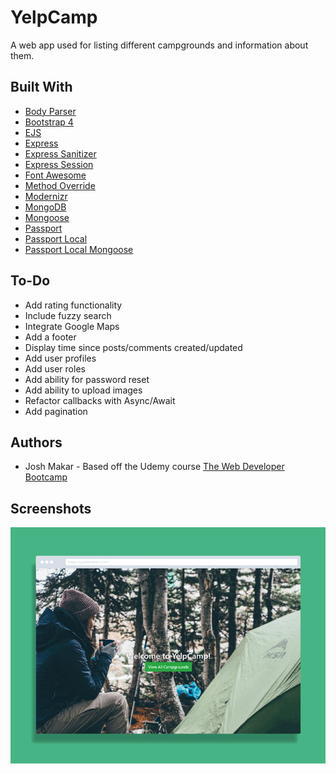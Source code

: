 # YelpCamp

A web app used for listing different campgrounds and information about them.

## Built With

* [Body Parser](https://www.npmjs.com/package/body-parser)
* [Bootstrap 4](https://getbootstrap.com)
* [EJS](https://www.npmjs.com/package/ejs)
* [Express](https://www.npmjs.com/package/express)
* [Express Sanitizer](https://www.npmjs.com/package/express-sanitizer)
* [Express Session](https://www.npmjs.com/package/express-session)
* [Font Awesome](https://fontawesome.com)
* [Method Override](https://www.npmjs.com/package/method-override)
* [Modernizr](https://modernizr.com/)
* [MongoDB](https://www.mongodb.com)
* [Mongoose](https://www.npmjs.com/package/mongoose)
* [Passport](https://www.npmjs.com/package/passport)
* [Passport Local](https://www.npmjs.com/package/passport-local)
* [Passport Local Mongoose](https://www.npmjs.com/package)

## To-Do

* Add rating functionality
* Include fuzzy search
* Integrate Google Maps
* Add a footer
* Display time since posts/comments created/updated
* Add user profiles
* Add user roles
* Add ability for password reset
* Add ability to upload images
* Refactor callbacks with Async/Await
* Add pagination

## Authors

* Josh Makar - Based off the Udemy course [The Web Developer Bootcamp](https://www.udemy.com/the-web-developer-bootcamp)

## Screenshots

![Screenshot of Restful Blog App](screenshot.gif?raw=true "Screenshot of the YelpCamp web app")
